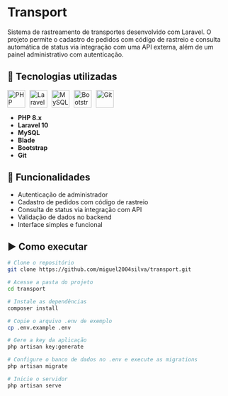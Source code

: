 # Transport

Sistema de rastreamento de transportes desenvolvido com Laravel. O projeto permite o cadastro de pedidos com código de rastreio e consulta automática de status via integração com uma API externa, além de um painel administrativo com autenticação.

## 🔧 Tecnologias utilizadas

<div style="display: flex; gap: 10px; align-items: center;">
  <img src="https://cdn.jsdelivr.net/gh/devicons/devicon/icons/php/php-original.svg" alt="PHP" width="40" height="40"/>
  <img src="https://cdn.jsdelivr.net/gh/devicons/devicon/icons/laravel/laravel-plain.svg" alt="Laravel" width="40" height="40"/>
  <img src="https://cdn.jsdelivr.net/gh/devicons/devicon/icons/mysql/mysql-original.svg" alt="MySQL" width="40" height="40"/>
  <img src="https://cdn.jsdelivr.net/gh/devicons/devicon/icons/bootstrap/bootstrap-original.svg" alt="Bootstrap" width="40" height="40"/>
  <img src="https://cdn.jsdelivr.net/gh/devicons/devicon/icons/git/git-original.svg" alt="Git" width="40" height="40"/>
</div>

- **PHP 8.x**
- **Laravel 10**
- **MySQL**
- **Blade**
- **Bootstrap**
- **Git**

## 📌 Funcionalidades

- Autenticação de administrador
- Cadastro de pedidos com código de rastreio
- Consulta de status via integração com API
- Validação de dados no backend
- Interface simples e funcional

## ▶️ Como executar

```bash
# Clone o repositório
git clone https://github.com/miguel2004silva/transport.git

# Acesse a pasta do projeto
cd transport

# Instale as dependências
composer install

# Copie o arquivo .env de exemplo
cp .env.example .env

# Gere a key da aplicação
php artisan key:generate

# Configure o banco de dados no .env e execute as migrations
php artisan migrate

# Inicie o servidor
php artisan serve
